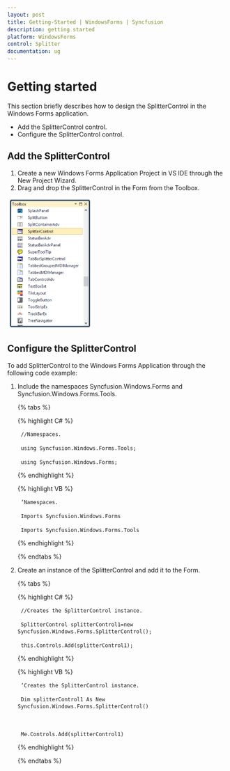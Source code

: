 ```yaml
---
layout: post
title: Getting-Started | WindowsForms | Syncfusion
description: getting started
platform: WindowsForms
control: Splitter
documentation: ug
---
```


# Getting started

This section briefly describes how to design the SplitterControl in the Windows Forms application.

* Add the SplitterControl control.
* Configure the SplitterControl control.

## Add the SplitterControl

1. Create a new Windows Forms Application Project in VS IDE through the New Project Wizard.
2. Drag and drop the SplitterControl in the Form from the Toolbox.

![](Getting-Started_images/Getting-Started_img1.png)



## Configure the SplitterControl

To add SplitterControl to the Windows Forms Application through the following code example:

1. Include the namespaces Syncfusion.Windows.Forms and Syncfusion.Windows.Forms.Tools.

   {% tabs %}

   {% highlight C# %}

		//Namespaces.

		using Syncfusion.Windows.Forms.Tools;

		using Syncfusion.Windows.Forms;

   {% endhighlight %}


   {% highlight VB %}

		‘Namespaces.

		Imports Syncfusion.Windows.Forms

		Imports Syncfusion.Windows.Forms.Tools

   {% endhighlight %}

   {% endtabs %}


2. Create an instance of the SplitterControl and add it to the Form.

   {% tabs %}

   {% highlight C# %}

		//Creates the SplitterControl instance.

		SplitterControl splitterControl1=new Syncfusion.Windows.Forms.SplitterControl();

		this.Controls.Add(splitterControl1);

   {% endhighlight %}

    {% highlight VB %}

		‘Creates the SplitterControl instance.

		Dim splitterControl1 As New Syncfusion.Windows.Forms.SplitterControl()



		Me.Controls.Add(splitterControl1)

   {% endhighlight %}

   {% endtabs %}






